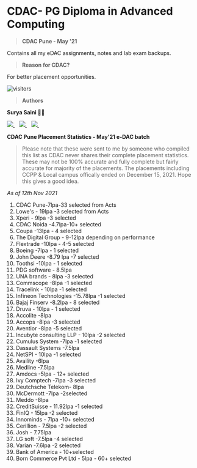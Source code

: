 # CDAC- PG Diploma in Advanced Computing

> **CDAC Pune - May '21**

Contains all my eDAC assignments, notes and lab exam backups.

> **Reason for CDAC?**

For better placement opportunities.

![visitors](https://visitor-badge.glitch.me/badge?page_id=suryasaini96.cdac-dac)

> **Authors**

**Surya Saini 👨‍💻** 

<p align='left'>
  
  <a href="https://www.linkedin.com/in/suryasaini/">
    <img src="https://img.shields.io/badge/linkedin-%230077B5.svg?&style=for-the-badge&logo=linkedin&logoColor=white" />
  </a>&nbsp;&nbsp;
  <a href="https://www.instagram.com/surya.saini/">
    <img src="https://img.shields.io/badge/instagram-%23E4405F.svg?&style=for-the-badge&logo=instagram&logoColor=white" />        
  </a>&nbsp;&nbsp;
  
  <a href="https://github.com/suryasaini96">
    <img src="https://img.shields.io/badge/GitHub-100000?style=for-the-badge&logo=github&logoColor=white" />        
  </a>&nbsp;&nbsp;
  
**CDAC Pune Placement Statistics - May'21 e-DAC batch**
> Please note that these were sent to me by someone who compiled this list as CDAC never shares their complete placement statistics. These may not be 100% accurate and fully complete but fairly accurate for majority of the placements. The placements including CCPP & Local campus offically ended on December 15, 2021. Hope this gives a good idea.

*As of 12th Nov 2021*
1. CDAC Pune-7lpa-33  selected from Acts <br>
2. Lowe's - 19lpa -3 selected from Acts <br>
3. Xperi - 9lpa -3 selected <br>
4. CDAC Noida -4.7lpa-10+ selected <br>
5. Coupa -13lpa - 4 selected <br>
6. The Digital Group - 9-12lpa depending on performance  <br>
7. Flextrade -10lpa - 4-5 selected <br>
8. Boeing -7lpa - 1 selected <br>
9. John Deere -8.79 lpa -7 selected <br>
10. Toothsi -10lpa - 1 selected <br>
11. PDG software - 8.5lpa <br>
12. UNA brands - 8lpa -3 selected <br>
13. Commscope -8lpa -1 selected <br>
14. Tracelink - 10lpa -1 selected <br>
15. Infineon Technologies -15.78lpa -1 selected <br>
16. Bajaj Finserv -8.2lpa - 8 selected <br>
17. Druva - 10lpa - 1 selected <br>
18. Accolite -8lpa <br>
19. Accops -8lpa -3 selected <br>
20. Aventior -8lpa -5 selected <br>
21. Incubyte consulting LLP - 10lpa -2 selected <br>
22. Cumulus System -7lpa -1 selected <br>
23. Dassault Systems -7.5lpa <br>
24. NetSPI - 10lpa -1 selected <br>
25. Availity -6lpa <br>
26. Medline -7.5lpa <br>
27. Amdocs -5lpa - 12+ selected <br>
28. Ivy Comptech -7lpa -3 selected <br>
29. Deutchsche Telekom- 8lpa <br>
30. McDermott -7lpa -2selected <br>
31. Meddo -8lpa <br>
32. CreditSuisse - 11.92lpa -1 selected <br>
33. FinIQ - 15lpa -2 selected <br>
34. Innominds - 7lpa -10+ selected <br>
35. Cerillion - 7.5lpa -2 selected <br>
36. Josh - 7.75lpa <br>
37. LG soft -7.5lpa -4 selected <br>
38. Varian -7.6lpa -2 selected <br>
39. Bank of America - 10+selected <br>
40. Born Commerce Pvt Ltd - 5lpa - 60+ selected <br>
</p>
